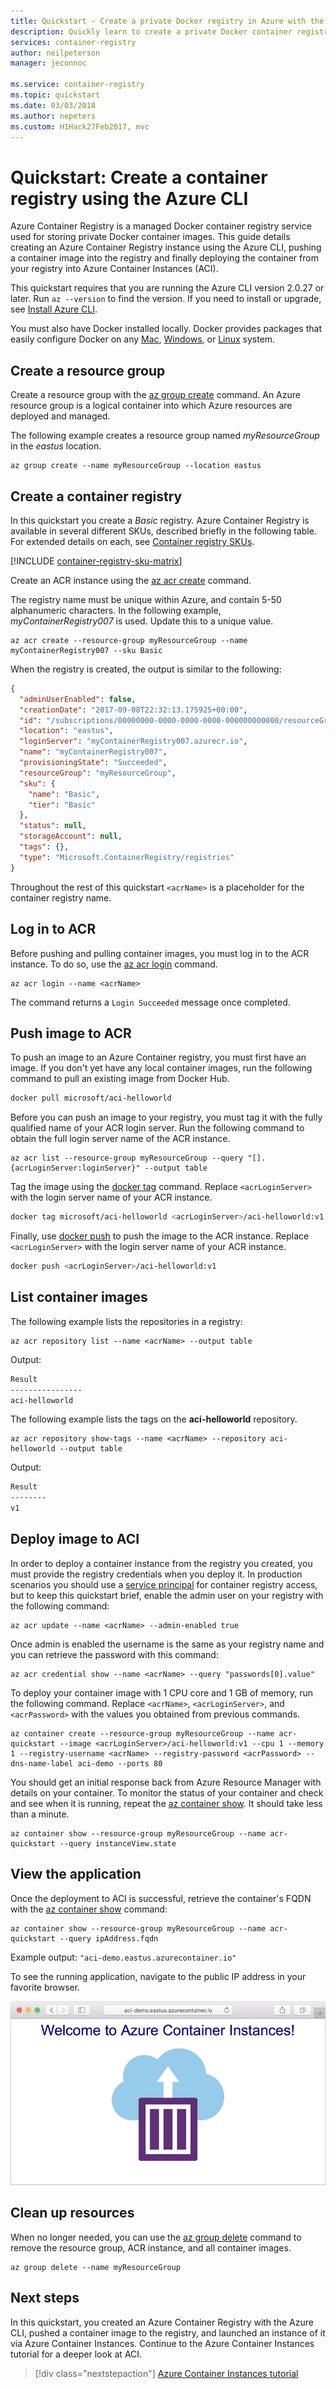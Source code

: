 ```yaml
---
title: Quickstart - Create a private Docker registry in Azure with the Azure CLI
description: Quickly learn to create a private Docker container registry with the Azure CLI.
services: container-registry
author: neilpeterson
manager: jeconnoc

ms.service: container-registry
ms.topic: quickstart
ms.date: 03/03/2018
ms.author: nepeters
ms.custom: H1Hack27Feb2017, mvc
---
```

# Quickstart: Create a container registry using the Azure CLI

Azure Container Registry is a managed Docker container registry service used for storing private Docker container images. This guide details creating an Azure Container Registry instance using the Azure CLI, pushing a container image into the registry and finally deploying the container from your registry into Azure Container Instances (ACI).

This quickstart requires that you are running the Azure CLI version 2.0.27 or later. Run `az --version` to find the version. If you need to install or upgrade, see [Install Azure CLI][azure-cli].

You must also have Docker installed locally. Docker provides packages that easily configure Docker on any [Mac][docker-mac], [Windows][docker-windows], or [Linux][docker-linux] system.

## Create a resource group

Create a resource group with the [az group create][az-group-create] command. An Azure resource group is a logical container into which Azure resources are deployed and managed.

The following example creates a resource group named *myResourceGroup* in the *eastus* location.

```azurecli
az group create --name myResourceGroup --location eastus
```

## Create a container registry

In this quickstart you create a *Basic* registry. Azure Container Registry is available in several different SKUs, described briefly in the following table. For extended details on each, see [Container registry SKUs][container-registry-skus].

[!INCLUDE [container-registry-sku-matrix](../../includes/container-registry-sku-matrix.md)]

Create an ACR instance using the [az acr create][az-acr-create] command.

The registry name must be unique within Azure, and contain 5-50 alphanumeric characters. In the following example, *myContainerRegistry007* is used. Update this to a unique value.

```azurecli
az acr create --resource-group myResourceGroup --name myContainerRegistry007 --sku Basic
```

When the registry is created, the output is similar to the following:

```json
{
  "adminUserEnabled": false,
  "creationDate": "2017-09-08T22:32:13.175925+00:00",
  "id": "/subscriptions/00000000-0000-0000-0000-000000000000/resourceGroups/myResourceGroup/providers/Microsoft.ContainerRegistry/registries/myContainerRegistry007",
  "location": "eastus",
  "loginServer": "myContainerRegistry007.azurecr.io",
  "name": "myContainerRegistry007",
  "provisioningState": "Succeeded",
  "resourceGroup": "myResourceGroup",
  "sku": {
    "name": "Basic",
    "tier": "Basic"
  },
  "status": null,
  "storageAccount": null,
  "tags": {},
  "type": "Microsoft.ContainerRegistry/registries"
}
```

Throughout the rest of this quickstart `<acrName>` is a placeholder for the container registry name.

## Log in to ACR

Before pushing and pulling container images, you must log in to the ACR instance. To do so, use the [az acr login][az-acr-login] command.

```azurecli
az acr login --name <acrName>
```

The command returns a `Login Succeeded` message once completed.

## Push image to ACR

To push an image to an Azure Container registry, you must first have an image. If you don't yet have any local container images, run the following command to pull an existing image from Docker Hub.

```bash
docker pull microsoft/aci-helloworld
```

Before you can push an image to your registry, you must tag it with the fully qualified name of your ACR login server. Run the following command to obtain the full login server name of the ACR instance.

```azurecli
az acr list --resource-group myResourceGroup --query "[].{acrLoginServer:loginServer}" --output table
```

Tag the image using the [docker tag][docker-tag] command. Replace `<acrLoginServer>` with the login server name of your ACR instance.

```bash
docker tag microsoft/aci-helloworld <acrLoginServer>/aci-helloworld:v1
```

Finally, use [docker push][docker-push] to push the image to the ACR instance. Replace `<acrLoginServer>` with the login server name of your ACR instance.

```bash
docker push <acrLoginServer>/aci-helloworld:v1
```

## List container images

The following example lists the repositories in a registry:

```azurecli
az acr repository list --name <acrName> --output table
```

Output:

```bash
Result
----------------
aci-helloworld
```

The following example lists the tags on the **aci-helloworld** repository.

```azurecli
az acr repository show-tags --name <acrName> --repository aci-helloworld --output table
```

Output:

```bash
Result
--------
v1
```

## Deploy image to ACI

In order to deploy a container instance from the registry you created, you must provide the registry credentials when you deploy it. In production scenarios you should use a [service principal][container-registry-auth-aci] for container registry access, but to keep this quickstart brief, enable the admin user on your registry with the following command:

```azurecli
az acr update --name <acrName> --admin-enabled true
```

Once admin is enabled the username is the same as your registry name and you can retrieve the password with this command:

```azurecli
az acr credential show --name <acrName> --query "passwords[0].value"
```

To deploy your container image with 1 CPU core and 1 GB of memory, run the following command. Replace `<acrName>`, `<acrLoginServer>`, and `<acrPassword>` with the values you obtained from previous commands.

```azurecli
az container create --resource-group myResourceGroup --name acr-quickstart --image <acrLoginServer>/aci-helloworld:v1 --cpu 1 --memory 1 --registry-username <acrName> --registry-password <acrPassword> --dns-name-label aci-demo --ports 80
```

You should get an initial response back from Azure Resource Manager with details on your container. To monitor the status of your container and check and see when it is running, repeat the [az container show][az-container-show]. It should take less than a minute.

```azurecli
az container show --resource-group myResourceGroup --name acr-quickstart --query instanceView.state
```

## View the application

Once the deployment to ACI is successful, retrieve the container's FQDN with the [az container show][az-container-show] command:

```azurecli
az container show --resource-group myResourceGroup --name acr-quickstart --query ipAddress.fqdn
```

Example output: `"aci-demo.eastus.azurecontainer.io"`

To see the running application, navigate to the public IP address in your favorite browser.

![Hello world app in the browser][aci-app-browser]

## Clean up resources

When no longer needed, you can use the [az group delete][az-group-delete] command to remove the resource group, ACR instance, and all container images.

```azurecli
az group delete --name myResourceGroup
```

## Next steps

In this quickstart, you created an Azure Container Registry with the Azure CLI, pushed a container image to the registry, and launched an instance of it via Azure Container Instances. Continue to the Azure Container Instances tutorial for a deeper look at ACI.

> [!div class="nextstepaction"]
> [Azure Container Instances tutorial][container-instances-tutorial-prepare-app]

<!-- IMAGES> -->
[aci-app-browser]: ../container-instances/media/container-instances-quickstart/aci-app-browser.png


<!-- LINKS - external -->
[docker-linux]: https://docs.docker.com/engine/installation/#supported-platforms
[docker-login]: https://docs.docker.com/engine/reference/commandline/login/
[docker-mac]: https://docs.docker.com/docker-for-mac/
[docker-push]: https://docs.docker.com/engine/reference/commandline/push/
[docker-tag]: https://docs.docker.com/engine/reference/commandline/tag/
[docker-windows]: https://docs.docker.com/docker-for-windows/

<!-- LINKS - internal -->
[az-acr-create]: /cli/azure/acr#az_acr_create
[az-acr-login]: /cli/azure/acr#az_acr_login
[az-group-create]: /cli/azure/group#az_group_create
[az-group-delete]: /cli/azure/group#az_group_delete
[azure-cli]: /cli/azure/install-azure-cli
[az-container-show]: /cli/azure/container#az_container_show
[container-instances-tutorial-prepare-app]: ../container-instances/container-instances-tutorial-prepare-app.md
[container-registry-skus]: container-registry-skus.md
[container-registry-auth-aci]: container-registry-auth-aci.md